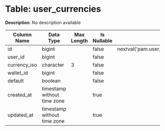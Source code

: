 # Table: user_currencies

**Description**: No description available

| Column Name | Data Type | Max Length | Is Nullable | Default | Primary Key | Foreign Key |
|-------------|-----------|------------|-------------|---------|-------------|-------------|
| id | bigint |  | false | nextval('pam.user_currencies_id_seq'::regclass) | user_currencies | user_currencies |
| user_id | bigint |  | false |  | user_currencies | users |
| currency_iso | character | 3 | false |  | user_currencies | currencies |
| wallet_id | bigint |  | false |  |  |  |
| default | boolean |  | false |  |  |  |
| created_at | timestamp without time zone |  | true |  |  |  |
| updated_at | timestamp without time zone |  | true |  |  |  |
